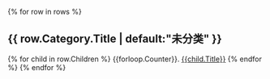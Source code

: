 
{% for row in rows %}
## {{ row.Category.Title | default:"未分类"  }}
{% for child in row.Children %}
{{forloop.Counter}}. [{{child.Title}}]({{child.Url}})
{% endfor %}
{% endfor %}